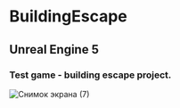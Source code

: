 # BuildingEscape 
## Unreal Engine 5

### Test game - building escape project.


![Снимок экрана (7)](https://user-images.githubusercontent.com/41260534/167298143-f67f21d1-0a54-4fae-a735-100de6628816.png)
